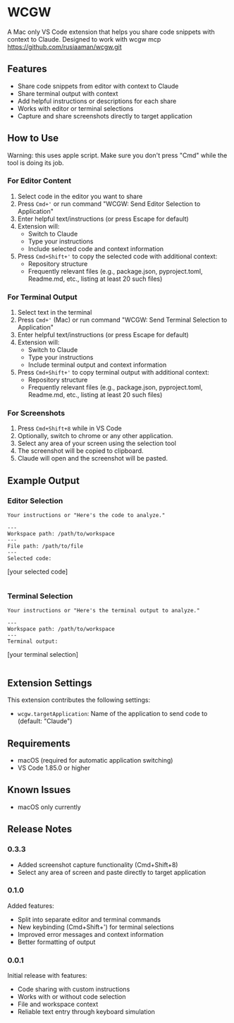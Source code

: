 # WCGW

A Mac only VS Code extension that helps you share code snippets with context to Claude. Designed to work with wcgw mcp 
https://github.com/rusiaaman/wcgw.git


## Features

- Share code snippets from editor with context to Claude
- Share terminal output with context
- Add helpful instructions or descriptions for each share
- Works with editor or terminal selections
- Capture and share screenshots directly to target application

## How to Use

Warning: this uses apple script. Make sure you don't press "Cmd" while the tool is doing its job.

### For Editor Content
1. Select code in the editor you want to share
2. Press `Cmd+'` or run command "WCGW: Send Editor Selection to Application"
3. Enter helpful text/instructions (or press Escape for default)
4. Extension will:
   - Switch to Claude
   - Type your instructions
   - Include selected code and context information
5. Press `Cmd+Shift+'` to copy the selected code with additional context:
   - Repository structure
   - Frequently relevant files (e.g., package.json, pyproject.toml, Readme.md, etc., listing at least 20 such files)


### For Terminal Output
1. Select text in the terminal
2. Press `Cmd+'` (Mac) or run command "WCGW: Send Terminal Selection to Application"
3. Enter helpful text/instructions (or press Escape for default)
4. Extension will:
   - Switch to Claude
   - Type your instructions
   - Include terminal output and context information
5. Press `Cmd+Shift+'` to copy terminal output with additional context:
   - Repository structure
   - Frequently relevant files (e.g., package.json, pyproject.toml, Readme.md, etc., listing at least 20 such files)

### For Screenshots
1. Press `Cmd+Shift+8` while in VS Code
2. Optionally, switch to chrome or any other application.
2. Select any area of your screen using the selection tool
3. The screenshot will be copied to clipboard.
4. Claude will open and the screenshot will be pasted.

## Example Output

### Editor Selection
```
Your instructions or "Here's the code to analyze."

---
Workspace path: /path/to/workspace
---
File path: /path/to/file
---
Selected code:
```
[your selected code]
```
```

### Terminal Selection
```
Your instructions or "Here's the terminal output to analyze."

---
Workspace path: /path/to/workspace
---
Terminal output:
```
[your terminal selection]
```
```

## Extension Settings

This extension contributes the following settings:

* `wcgw.targetApplication`: Name of the application to send code to (default: "Claude")

## Requirements

- macOS (required for automatic application switching)
- VS Code 1.85.0 or higher

## Known Issues

- macOS only currently

## Release Notes

### 0.3.3
- Added screenshot capture functionality (Cmd+Shift+8)
- Select any area of screen and paste directly to target application

### 0.1.0

Added features:
- Split into separate editor and terminal commands
- New keybinding (Cmd+Shift+') for terminal selections
- Improved error messages and context information
- Better formatting of output

### 0.0.1

Initial release with features:
- Code sharing with custom instructions
- Works with or without code selection
- File and workspace context
- Reliable text entry through keyboard simulation